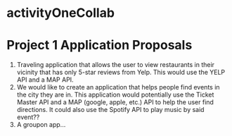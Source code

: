 # activityOneCollab

# Project 1 Application Proposals

1.	Traveling application that allows the user to view restaurants in their vicinity that has only 5-star reviews from Yelp. This would use the YELP API and a MAP API.
2.	We would like to create an application that helps people find events in the city they are in. This application would potentially use the Ticket Master API and a MAP (google, apple, etc.) API to help the user find directions. It could also use the Spotify API to play music by said event??
3.	A groupon app...

